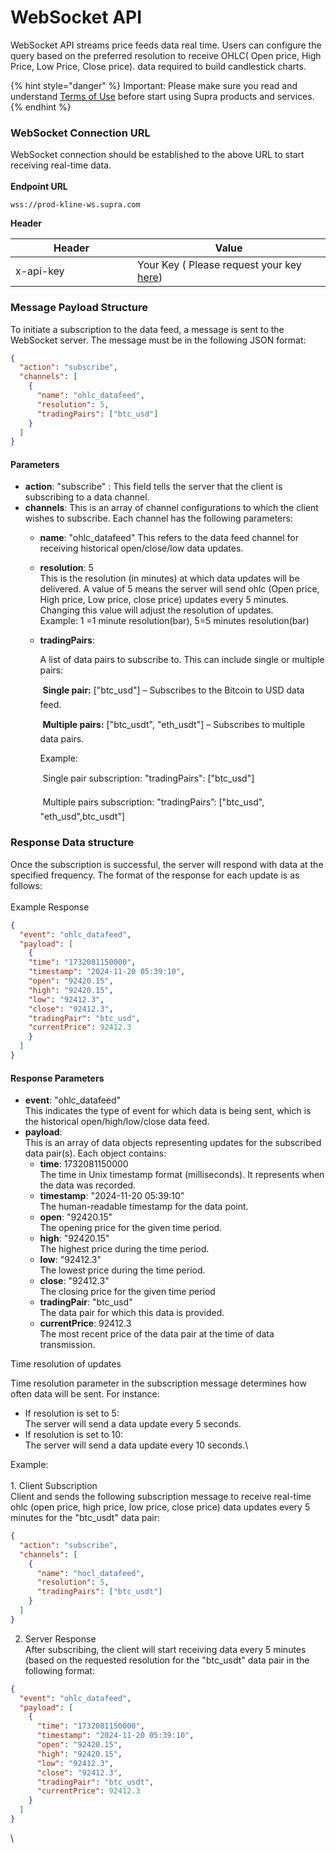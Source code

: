 # WebSocket API

WebSocket API streams price feeds data real time. Users can configure the query based on the preferred resolution to receive OHLC( Open price, High Price, Low Price, Close price). data required to build candlestick charts.

{% hint style="danger" %}
Important: Please make sure you read and understand [Terms of Use](https://supra.com/terms-of-use/) before start using Supra products and services.
{% endhint %}

### WebSocket Connection URL

WebSocket connection should be established to the above URL to start receiving real-time data.\
\
**Endpoint URL**

```
wss://prod-kline-ws.supra.com

```

**Header**

<table><thead><tr><th width="179">Header</th><th>Value</th></tr></thead><tbody><tr><td>x-api-key</td><td>Your Key ( Please request your key <a href="https://docs.google.com/forms/d/e/1FAIpQLSfHZr8BHLTY8q_MjbuKZPpdgQS0oGmRIrsn9H-HrieH9eQjFw/viewform">here</a>)</td></tr></tbody></table>

### Message Payload Structure

To initiate a subscription to the data feed, a message is sent to the WebSocket server. The message must be in the following JSON format:

```json
{
  "action": "subscribe",
  "channels": [
    {
      "name": "ohlc_datafeed",
      "resolution": 5,
      "tradingPairs": ["btc_usd"]
    }
  ]
}
```

#### Parameters

* **action**: "subscribe" : This field tells the server that the client is subscribing to a data channel.
* **channels**: This is an array of channel configurations to which the client wishes to subscribe. Each channel has the following parameters:
  * **name**: "ohlc\_datafeed" This refers to the data feed channel for receiving historical open/close/low data updates.
  * **resolution**: 5\
    This is the resolution (in minutes) at which data updates will be delivered. A value of 5 means the server will send ohlc (Open price, High price, Low price, close price) updates every 5 minutes. Changing this value will adjust the resolution of updates.\
    Example: 1 =1 minute resolution(bar), 5=5 minutes resolution(bar)
  *   **tradingPairs**:

      A list of data pairs to subscribe to. This can include single or multiple pairs:

       **Single pair:** \["btc\_usd"] – Subscribes to the Bitcoin to USD data feed.

       **Multiple pairs:** \["btc\_usdt", "eth\_usdt"] – Subscribes to multiple data pairs.

      Example:

       Single pair subscription: "tradingPairs": \["btc\_usd"]

       Multiple pairs subscription: "tradingPairs”: \["btc\_usd", "eth\_usd",btc\_usdt"]

### Response Data structure

Once the subscription is successful, the server will respond with data at the specified frequency. The format of the response for each update is as follows:\
\
Example Response

```json
{
  "event": "ohlc_datafeed",
  "payload": [
	{
  	"time": "1732081150000",
  	"timestamp": "2024-11-20 05:39:10",
  	"open": "92420.15",
  	"high": "92420.15",
  	"low": "92412.3",
  	"close": "92412.3",
  	"tradingPair": "btc_usd",
  	"currentPrice": 92412.3
	}
  ]
}

```

#### Response Parameters

* **event**: "ohlc\_datafeed"\
  This indicates the type of event for which data is being sent, which is the historical open/high/low/close data feed.
* **payload**:\
  This is an array of data objects representing updates for the subscribed data pair(s). Each object contains:
  * **time**: 1732081150000\
    The time in Unix timestamp format (milliseconds). It represents when the data was recorded.
  * **timestamp**: "2024-11-20 05:39:10"\
    The human-readable timestamp for the data point.
  * **open**: "92420.15"\
    The opening price for the given time period.
  * **high**: "92420.15"\
    The highest price during the time period.
  * **low**: "92412.3"\
    The lowest price during the time period.
  * **close**: "92412.3"\
    The closing price for the given time period
  * **tradingPair**: "btc\_usd"\
    The data pair for which this data is provided.
  * **currentPrice**: 92412.3\
    The most recent price of the data pair at the time of data transmission.

Time resolution of updates

Time resolution parameter in the subscription message determines how often data will be sent. For instance:

* If resolution is set to 5:\
  The server will send a data update every 5 seconds.
* If resolution is set to 10:\
  The server will send a data update every 10 seconds.\\

Example:\
\
1\. Client Subscription\
Client and sends the following subscription message to receive real-time ohlc (open price, high price, low price, close price) data updates every 5 minutes for the "btc\_usdt" data pair:

```json
{
  "action": "subscribe",
  "channels": [
    {
      "name": "hocl_datafeed",
      "resolution": 5,
      "tradingPairs": ["btc_usdt"]
    }
  ]
}
```

2. Server Response\
   After subscribing, the client will start receiving data every 5 minutes (based on the requested resolution for the "btc\_usdt" data pair in the following format:

```json
{
  "event": "ohlc_datafeed",
  "payload": [
    {
      "time": "1732081150000",
      "timestamp": "2024-11-20 05:39:10",
      "open": "92420.15",
      "high": "92420.15",
      "low": "92412.3",
      "close": "92412.3",
      "tradingPair": "btc_usdt",
      "currentPrice": 92412.3
    }
  ]
}
```

\
